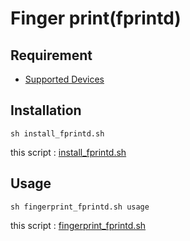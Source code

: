# Finger print(fprintd)

## Requirement
* [Supported Devices](https://fprint.freedesktop.org/supported-devices.html)

## Installation

    sh install_fprintd.sh

this script : [install_fprintd.sh](https://github.com/ghsable/dotfiles/blob/main/bin/fingerprint/install_fprintd.sh)

## Usage

    sh fingerprint_fprintd.sh usage

this script : [fingerprint_fprintd.sh](https://github.com/ghsable/dotfiles/blob/main/bin/fingerprint/fingerprint_fprintd.sh)
